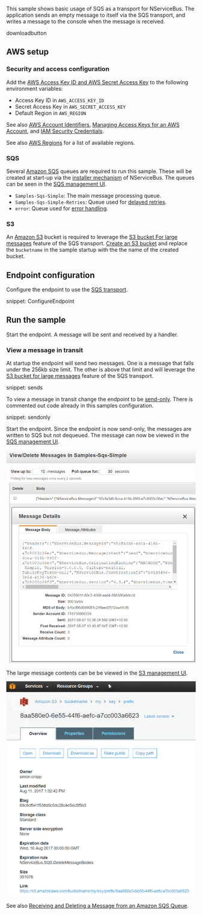 This sample shows basic usage of SQS as a transport for NServiceBus. The application sends an empty message to itself via the SQS transport, and writes a message to the console when the message is received.

downloadbutton


## AWS setup


### Security and access configuration

Add the [AWS Access Key ID and AWS Secret Access Key](https://docs.aws.amazon.com/general/latest/gr/aws-sec-cred-types.html#access-keys-and-secret-access-keys) to the following environment variables:

 * Access Key ID in `AWS_ACCESS_KEY_ID`
 * Secret Access Key in `AWS_SECRET_ACCESS_KEY`
 * Default Region in `AWS_REGION`

See also [AWS Account Identifiers](https://docs.aws.amazon.com/general/latest/gr/acct-identifiers.html), [Managing Access Keys for an AWS Account](https://docs.aws.amazon.com/general/latest/gr/managing-aws-access-keys.html), and [IAM Security Credentials](https://console.aws.amazon.com/iam/home#/security_credential).

See also [AWS Regions](https://docs.aws.amazon.com/general/latest/gr/rande.html) for a list of available regions.


### SQS

Several [Amazon SQS](https://aws.amazon.com/sqs/) queues are required to run this sample. These will be created at start-up via the [installer mechanism](/nservicebus/operations/installers.md) of NServiceBus. The queues can be seen in the [SQS management UI](https://console.aws.amazon.com/sqs/home).

 * `Samples-Sqs-Simple`: The main message processing queue.
 * `Samples-Sqs-Simple-Retries`: Queue used for [delayed retries](/nservicebus/recoverability/#delayed-retries).
 * `error`: Queue used for [error handling](/nservicebus/recoverability/configure-error-handling.md).


### S3

An [Amazon S3](https://console.aws.amazon.com/s3) bucket is required to leverage the [S3 bucket For large messages](/transports/sqs/configuration-options.md#s3bucketforlargemessages) feature of the SQS transport. [Create an S3 bucket](https://docs.aws.amazon.com/AmazonS3/latest/UG/CreatingaBucket.html) and replace the `bucketname` in the sample startup with the the name of the created bucket.


## Endpoint configuration

Configure the endpoint to use the [SQS transport](/transports/sqs/).

snippet: ConfigureEndpoint


## Run the sample

Start the endpoint. A message will be sent and received by a handler. 


### View a message in transit

At startup the endpoint will send two messages. One is a message that falls under the 256kb size limit. The other is above that limit and will leverage the [S3 bucket for large messages](/transports/sqs/configuration-options.md#s3bucketforlargemessages) feature of the SQS transport.

snippet: sends

To view a message in transit change the endpoint to be [send-only](/nservicebus/hosting/#self-hosting-send-only-hosting). There is commented out code already in this samples configuration.

snippet: sendonly

Start the endpoint. Since the endpoint is now send-only, the messages are written to SQS but not dequeued. The message can now be viewed in the [SQS management UI](https://console.aws.amazon.com/sqs/home). 

![](message.png "width=300")

The large message contents can be be viewed in the [S3 management UI](https://console.aws.amazon.com/s3).

![](s3bucket.png "width=300")


See also [Receiving and Deleting a Message from an Amazon SQS Queue](https://docs.aws.amazon.com/AWSSimpleQueueService/latest/SQSDeveloperGuide/sqs-receive-delete-message.html).
